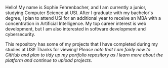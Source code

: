Hello! My name is Sophie Fehrenbacher, and I am currently a junior, studying Computer Science at USI. After I graduate with my bachelor's degree, I plan to attend USI for an additional year
to receive an MBA with a concentration in Artificial Intelligence. My top career interest is web development, but I am also interested in software development and cybersecurity.

This repository has some of my projects that I have completed during my studies at USI! Thanks for viewing!
*Please note that I am fairly new to GitHub and plan to tidy up my portfolio repository as I learn more about the platform and continue to upload projects.*
